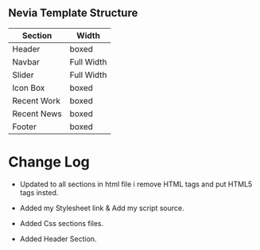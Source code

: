 ## Nevia Template Structure

Section | Width
------------ | -------------
Header | boxed
Navbar | Full Width
Slider | Full Width
Icon Box | boxed
Recent Work | boxed
Recent News | boxed
Footer | boxed 

# Change Log
* Updated to all sections in html file i remove HTML tags and put HTML5 tags insted.

* Added my  Stylesheet link  & Add my script source.

* Added Css sections files.

* Added Header Section.